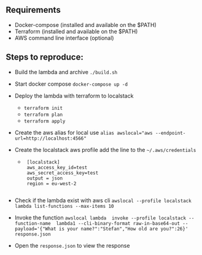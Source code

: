 ## Requirements

- Docker-compose (installed and available on the $PATH)
- Terraform (installed and available on the $PATH)
- AWS command line interface (optional)

## Steps to reproduce:

- Build the lambda and archive ```./build.sh```
- Start docker compose ```docker-compose up -d```
- Deploy the lambda with terraform to localstack
    - ``terraform init``
    - ``terraform plan``
    - ``terraform apply``
- Create the aws alias for local use
  ```alias awslocal="aws --endpoint-url=http://localhost:4566"```
- Create the localstack aws profile add the line to the ```~/.aws/credentials```

    - ```  
       [localstack]
       aws_access_key_id=test
       aws_secret_access_key=test
       output = json
       region = eu-west-2
    ```

- Check if the lambda exist with aws cli ```awslocal --profile localstack  lambda list-functions --max-items 10```

- Invoke the
  function ```awslocal lambda  invoke --profile localstack --function-name  lambda1 --cli-binary-format raw-in-base64-out --payload='{"What is your name?":"Stefan","How old are you?":26}' response.json```
- Open the ``response.json`` to view the response